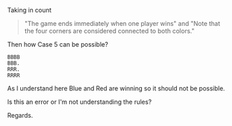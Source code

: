 Taking in count

> "The game ends immediately when one player wins" and "Note that the four
> corners are considered connected to both colors."

Then how Case 5 can be possible?

```
BBBB
BBB.
RRR.
RRRR
```

As I understand here Blue and Red are winning so it should not be possible.

Is this an error or I'm not understanding the rules?

Regards.

